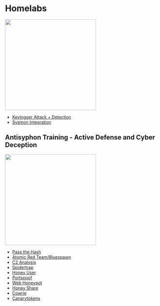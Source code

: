 # Homelabs
 <img src="https://github.com/user-attachments/assets/590d457b-7f07-46ef-ad3b-e115ade309de" width="300"><br/>
- <a href="https://github.com/swathinator/Keylogger-Lab">Keylogger Attack + Detection</a> <br/>
- <a href="https://medium.com/@swathitadepalli/improving-windows-logging-visibility-in-elastic-12e2f6996e64"> Sysmon Integration </a> 


## Antisyphon Training - Active Defense and Cyber Deception
<img src="https://github.com/user-attachments/assets/b057f587-4277-43d7-8006-db1d09f0159d" width="300"><br/>
- <a href="https://github.com/swathinator/Pass-the-Hash"> Pass the Hash </a>
- <a href="https://github.com/swathinator/Atomic-Red-Team-Bluespawn"> Atomic Red Team/Bluespawn </a>
- <a href="https://github.com/swathinator/C2-Analysis"> C2 Analysis </a>
- <a href="https://github.com/swathinator/Spidertrap"> Spidertrap </a>
- <a href="https://github.com/swathinator/Honey-User"> Honey User </a>
- <a href="https://github.com/swathinator/Portspoof"> Portspoof </a>
- <a href="https://github.com/swathinator/Web-Honeypot"> Web Honeypot </a>
- <a href="https://github.com/swathinator/Honey-Share"> Honey Share </a>
- <a href="https://github.com/swathinator/Cowrie"> Cowrie </a>
- <a href="https://github.com/swathinator/Canarytokens"> Canarytokens </a>

<!--<img src="https://github.com/user-attachments/assets/4a3af250-ab39-4ddb-a281-f660361b63c6" width="300">-->

